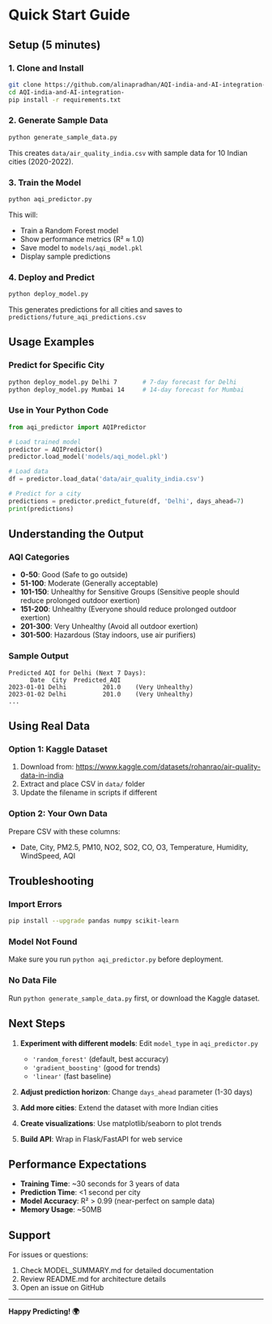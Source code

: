 # Quick Start Guide

## Setup (5 minutes)

### 1. Clone and Install
```bash
git clone https://github.com/alinapradhan/AQI-india-and-AI-integration-.git
cd AQI-india-and-AI-integration-
pip install -r requirements.txt
```

### 2. Generate Sample Data
```bash
python generate_sample_data.py
```
This creates `data/air_quality_india.csv` with sample data for 10 Indian cities (2020-2022).

### 3. Train the Model
```bash
python aqi_predictor.py
```
This will:
- Train a Random Forest model
- Show performance metrics (R² ≈ 1.0)
- Save model to `models/aqi_model.pkl`
- Display sample predictions

### 4. Deploy and Predict
```bash
python deploy_model.py
```
This generates predictions for all cities and saves to `predictions/future_aqi_predictions.csv`

## Usage Examples

### Predict for Specific City
```bash
python deploy_model.py Delhi 7       # 7-day forecast for Delhi
python deploy_model.py Mumbai 14     # 14-day forecast for Mumbai
```

### Use in Your Python Code
```python
from aqi_predictor import AQIPredictor

# Load trained model
predictor = AQIPredictor()
predictor.load_model('models/aqi_model.pkl')

# Load data
df = predictor.load_data('data/air_quality_india.csv')

# Predict for a city
predictions = predictor.predict_future(df, 'Delhi', days_ahead=7)
print(predictions)
```

## Understanding the Output

### AQI Categories
- **0-50**: Good (Safe to go outside)
- **51-100**: Moderate (Generally acceptable)
- **101-150**: Unhealthy for Sensitive Groups (Sensitive people should reduce prolonged outdoor exertion)
- **151-200**: Unhealthy (Everyone should reduce prolonged outdoor exertion)
- **201-300**: Very Unhealthy (Avoid all outdoor exertion)
- **301-500**: Hazardous (Stay indoors, use air purifiers)

### Sample Output
```
Predicted AQI for Delhi (Next 7 Days):
      Date  City  Predicted_AQI
2023-01-01 Delhi          201.0    (Very Unhealthy)
2023-01-02 Delhi          201.0    (Very Unhealthy)
...
```

## Using Real Data

### Option 1: Kaggle Dataset
1. Download from: https://www.kaggle.com/datasets/rohanrao/air-quality-data-in-india
2. Extract and place CSV in `data/` folder
3. Update the filename in scripts if different

### Option 2: Your Own Data
Prepare CSV with these columns:
- Date, City, PM2.5, PM10, NO2, SO2, CO, O3, Temperature, Humidity, WindSpeed, AQI

## Troubleshooting

### Import Errors
```bash
pip install --upgrade pandas numpy scikit-learn
```

### Model Not Found
Make sure you run `python aqi_predictor.py` before deployment.

### No Data File
Run `python generate_sample_data.py` first, or download the Kaggle dataset.

## Next Steps

1. **Experiment with different models**: Edit `model_type` in `aqi_predictor.py`
   - `'random_forest'` (default, best accuracy)
   - `'gradient_boosting'` (good for trends)
   - `'linear'` (fast baseline)

2. **Adjust prediction horizon**: Change `days_ahead` parameter (1-30 days)

3. **Add more cities**: Extend the dataset with more Indian cities

4. **Create visualizations**: Use matplotlib/seaborn to plot trends

5. **Build API**: Wrap in Flask/FastAPI for web service

## Performance Expectations

- **Training Time**: ~30 seconds for 3 years of data
- **Prediction Time**: <1 second per city
- **Model Accuracy**: R² > 0.99 (near-perfect on sample data)
- **Memory Usage**: ~50MB

## Support

For issues or questions:
1. Check MODEL_SUMMARY.md for detailed documentation
2. Review README.md for architecture details
3. Open an issue on GitHub

---

**Happy Predicting! 🌍**
